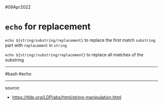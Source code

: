 #09Apr2022

# `echo` for replacement

`echo ${string/substring/replacement}` to replace the first match `substring` part with `replacement` in `string`

`echo ${string//substring/replacement}` to replace all matches of the substring

---

#bash #echo

---

source:

- https://tldp.org/LDP/abs/html/string-manipulation.html